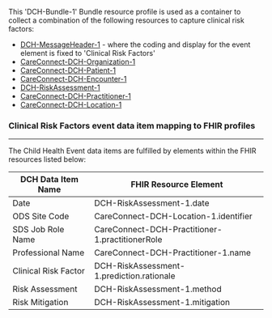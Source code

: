 This 'DCH-Bundle-1' Bundle resource profile is used as a container to collect a combination of the following resources to capture clinical risk factors:

- [DCH-MessageHeader-1] - where the coding and display for the event element is fixed to 'Clinical Risk Factors'
- [CareConnect-DCH-Organization-1]
- [CareConnect-DCH-Patient-1]
- [CareConnect-DCH-Encounter-1]
- [DCH-RiskAssessment-1]
- [CareConnect-DCH-Practitioner-1]
- [CareConnect-DCH-Location-1]
                                                                                                   
### Clinical Risk Factors event data item mapping to FHIR profiles ###
----------
The Child Health Event data items are fulfilled by elements within the FHIR resources listed below:

| DCH Data Item Name   | FHIR Resource Element                           |
|----------------------|-------------------------------------------------|
| Date                 | DCH-RiskAssessment-1.date                           |
| ODS Site Code        | CareConnect-DCH-Location-1.identifier           |
| SDS Job Role Name    | CareConnect-DCH-Practitioner-1.practitionerRole |
| Professional Name    | CareConnect-DCH-Practitioner-1.name             |
| Clinical Risk Factor | DCH-RiskAssessment-1.prediction.rationale           |
| Risk Assessment      | DCH-RiskAssessment-1.method                         |
| Risk Mitigation      | DCH-RiskAssessment-1.mitigation                     |

[DCH-MessageHeader-1]:dch-messageheader-1.html
[CareConnect-DCH-Organization-1]:careconnect-dch-organization-1.html
[CareConnect-DCH-Patient-1]:careconnect-dch-patient-1.html
[CareConnect-DCH-Encounter-1]:careconnect-dch-encounter-1.html
[DCH-HealthcareService-1]:dch-healthcareservice-1.html
[CareConnect-DCH-Practitioner-1]:careconnect-dch-practitioner-1.html
[CareConnect-DCH-Location-1]:careconnect-dch-location-1.html
[DCH-RiskAssessment-1]:dch-riskassessment-1.html

